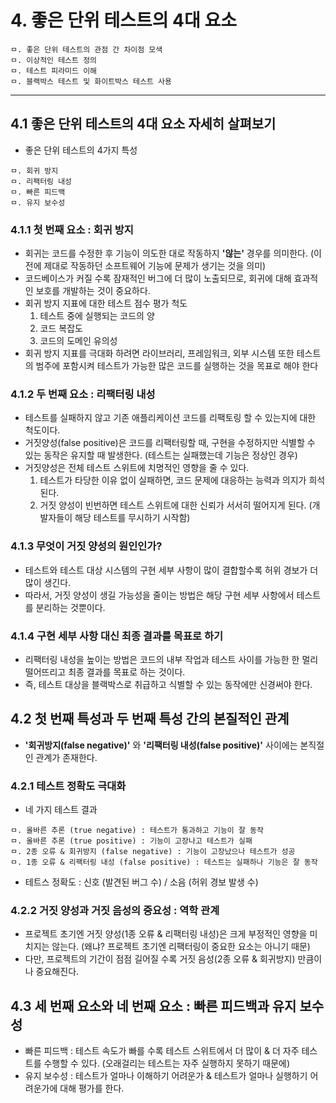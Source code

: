 # 4. 좋은 단위 테스트의 4대 요소

```
ㅁ. 좋은 단위 테스트의 관점 간 차이점 모색
ㅁ. 이상적인 테스트 정의
ㅁ. 테스트 피라미드 이해
ㅁ. 블랙박스 테스트 및 화이트박스 테스트 사용
```
---

## 4.1 좋은 단위 테스트의 4대 요소 자세히 살펴보기
- 좋은 단위 테스트의 4가지 특성
```
ㅁ. 회귀 방지
ㅁ. 리팩터링 내성
ㅁ. 빠른 피드백
ㅁ. 유지 보수성
```

### 4.1.1 첫 번째 요소 : 회귀 방지
- 회귀는 코드를 수정한 후 기능이 의도한 대로 작동하지 **'않는'** 경우를 의미한다. (이전에 제대로 작동하던 소프트웨어 기능에 문제가 생기는 것을 의미)
- 코드베이스가 커질 수록 잠재적인 버그에 더 많이 노출되므로, 회귀에 대해 효과적인 보호를 개발하는 것이 중요하다.
- 회귀 방지 지표에 대한 테스트 점수 평가 척도
  1. 테스트 중에 실행되는 코드의 양
  2. 코드 복잡도
  3. 코드의 도메인 유의성
- 회귀 방지 지표를 극대화 하려면 라이브러리, 프레임워크, 외부 시스템 또한 테스트의 범주에 포함시켜 테스트가 가능한 많은 코드를 실행하는 것을 목표로 해야 한다

### 4.1.2 두 번째 요소 : 리팩터링 내성
- 테스트를 실패하지 않고 기존 애플리케이션 코드를 리팩토링 할 수 있는지에 대한 척도이다.
- 거짓양성(false positive)은 코드를 리팩터링할 때, 구현을 수정하지만 식별할 수 있는 동작은 유지할 때 발생한다. (테스트는 실패했는데 기능은 정상인 경우)
- 거짓양성은 전체 테스트 스위트에 치명적인 영향을 줄 수 있다.
  1. 테스트가 타당한 이유 없이 실패하면, 코드 문제에 대응하는 능력과 의지가 희석된다.
  2. 거짓 양성이 빈번하면 테스트 스위트에 대한 신뢰가 서서히 떨어지게 된다. (개발자들이 해당 테스트를 무시하기 시작함)

### 4.1.3 무엇이 거짓 양성의 원인인가?
- 테스트와 테스트 대상 시스템의 구현 세부 사항이 많이 결합할수록 허위 경보가 더 많이 생긴다.
- 따라서, 거짓 양성이 생길 가능성을 줄이는 방법은 해당 구현 세부 사항에서 테스트를 분리하는 것뿐이다.

### 4.1.4 구현 세부 사항 대신 최종 결과를 목표로 하기
- 리팩터링 내성을 높이는 방법은 코드의 내부 작업과 테스트 사이를 가능한 한 멀리 떨어뜨리고 최종 결과를 목표로 하는 것이다.
- 즉, 테스트 대상을 블랙박스로 취급하고 식별할 수 있는 동작에만 신경써야 한다.

## 4.2 첫 번째 특성과 두 번째 특성 간의 본질적인 관계

- **'회귀방지(false negative)'** 와 **'리팩터링 내성(false positive)'** 사이에는 본직절인 관계가 존재한다.

### 4.2.1 테스트 정확도 극대화

- 네 가지 테스트 결과
```
ㅁ. 올바른 추론 (true negative) : 테스트가 통과하고 기능이 잘 동작
ㅁ. 올바른 추론 (true positive) : 기능이 고장나고 테스트가 실패
ㅁ. 2종 오류 & 회귀방지 (false negative) : 기능이 고장났으나 테스트가 성공
ㅁ. 1종 오류 & 리팩터링 내성 (false positive) : 테스트는 실패하나 기능은 잘 동작
```
- 테트스 정확도 : 신호 (발견된 버그 수) / 소음 (허위 경보 발생 수)

### 4.2.2 거짓 양성과 거짓 음성의 중요성 : 역학 관계
- 프로젝트 초기엔 거짓 양성(1종 오류 & 리팩터링 내성)은 크게 부정적인 영향을 미치지는 않는다. (왜냐? 프로젝트 초기엔 리팩터링이 중요한 요소는 아니기 때문)
- 다만, 프로젝트의 기간이 점점 길어질 수록 거짓 음성(2종 오류 & 회귀방지) 만큼이나 중요해진다.

## 4.3 세 번째 요소와 네 번째 요소 : 빠른 피드백과 유지 보수성

- 빠른 피드백 : 테스트 속도가 빠를 수록 테스트 스위트에서 더 많이 & 더 자주 테스트를 수행할 수 있다. (오래걸리는 테스트는 자주 실행하지 못하기 때문에)
- 유지 보수성 : 테스트가 얼마나 이해하기 어려운가 & 테스트가 얼마나 실행하기 어려운가에 대해 평가를 한다.
